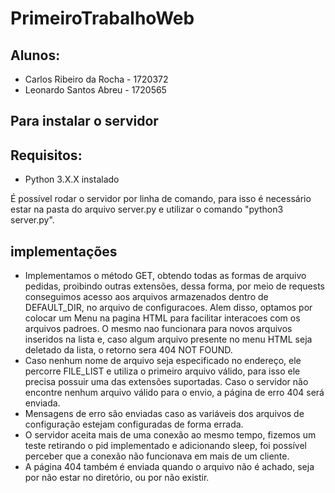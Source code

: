 # PrimeiroTrabalhoWeb

## Alunos:
  - Carlos Ribeiro da Rocha - 1720372
  - Leonardo Santos Abreu - 1720565

## Para instalar o servidor

## Requisitos:
  - Python 3.X.X instalado

É possível rodar o servidor por linha de comando, para isso é necessário estar na pasta do arquivo server.py e utilizar o comando "python3 server.py".

## implementações

  - Implementamos o método GET, obtendo todas as formas de arquivo pedidas, proibindo outras extensões, dessa forma, por meio de requests conseguimos acesso aos arquivos armazenados dentro de DEFAULT_DIR, no arquivo de configuracoes. Alem disso, optamos por colocar um Menu na pagina HTML para facilitar interacoes com os arquivos padroes. O mesmo nao funcionara para novos arquivos inseridos na lista e, caso algum arquivo presente no menu HTML seja deletado da lista, o retorno sera 404 NOT FOUND.
  - Caso nenhum nome de arquivo seja especificado no endereço, ele percorre FILE_LIST e utiliza o primeiro arquivo válido, para isso ele precisa possuir uma das extensões suportadas. Caso o servidor não encontre nenhum arquivo válido para o envio, a página de erro 404 será enviada.
  - Mensagens de erro são enviadas caso as variáveis dos arquivos de configuração estejam configuradas de forma errada.
  - O servidor aceita mais de uma conexão ao mesmo tempo, fizemos um teste retirando o pid implementado e adicionando sleep, foi possível perceber que a conexão não funcionava em mais de um cliente.
  - A página 404 também é enviada quando o arquivo não é achado, seja por não estar no diretório, ou por não existir.